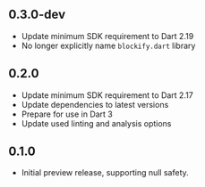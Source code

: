 ## 0.3.0-dev

- Update minimum SDK requirement to Dart 2.19
- No longer explicitly name `blockify.dart` library

## 0.2.0

- Update minimum SDK requirement to Dart 2.17
- Update dependencies to latest versions
- Prepare for use in Dart 3
- Update used linting and analysis options

## 0.1.0

- Initial preview release, supporting null safety.
